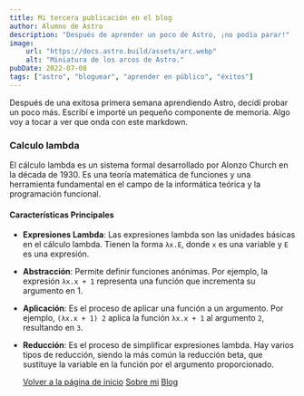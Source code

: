 ```yaml
---
title: Mi tercera publicación en el blog
author: Alumno de Astro
description: "Después de aprender un poco de Astro, ¡no podía parar!"
image:
    url: "https://docs.astro.build/assets/arc.webp"
    alt: "Miniatura de los arcos de Astro."
pubDate: 2022-07-08
tags: ["astro", "bloguear", "aprender en público", "éxitos"]
---
```

Después de una exitosa primera semana aprendiendo Astro, decidí probar un poco más. Escribí e importé un pequeño componente de memoria. Algo voy a tocar a ver que onda con este markdown.

### Calculo lambda

El cálculo lambda es un sistema formal desarrollado por Alonzo Church en la década de 1930. Es una teoría matemática de funciones y una herramienta fundamental en el campo de la informática teórica y la programación funcional.

#### Características Principales

- **Expresiones Lambda**: Las expresiones lambda son las unidades básicas en el cálculo lambda. Tienen la forma `λx.E`, donde `x` es una variable y `E` es una expresión.
    
- **Abstracción**: Permite definir funciones anónimas. Por ejemplo, la expresión `λx.x + 1` representa una función que incrementa su argumento en 1.
    
- **Aplicación**: Es el proceso de aplicar una función a un argumento. Por ejemplo, `(λx.x + 1) 2` aplica la función `λx.x + 1` al argumento `2`, resultando en `3`.
    
- **Reducción**: Es el proceso de simplificar expresiones lambda. Hay varios tipos de reducción, siendo la más común la reducción beta, que sustituye la variable en la función por el argumento proporcionado.

    <a href="/">Volver a la página de inicio</a>
    <a href="/about">Sobre mi</a>
    <a href="/blog">Blog</a>